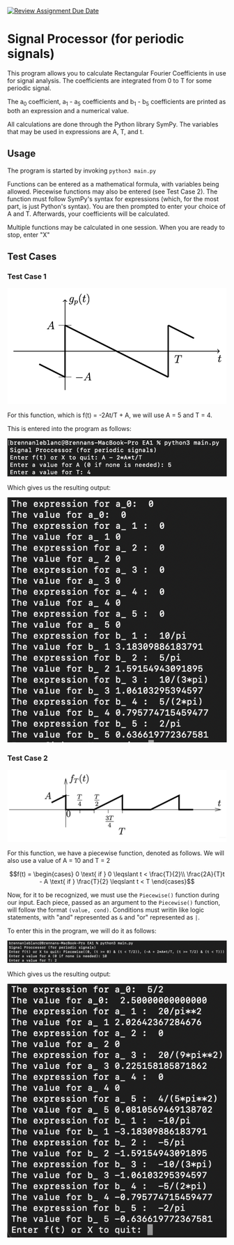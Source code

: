 [![Review Assignment Due Date](https://classroom.github.com/assets/deadline-readme-button-24ddc0f5d75046c5622901739e7c5dd533143b0c8e959d652212380cedb1ea36.svg)](https://classroom.github.com/a/FJiO-WNb)
# Signal Processor (for periodic signals)

This program allows you to calculate Rectangular Fourier Coefficients in use for signal analysis. The coefficients are integrated from 0 to T for some periodic signal.

The a<sub>0</sub> coefficient, a<sub>1</sub> - a<sub>5</sub> coefficients and b<sub>1</sub> - b<sub>5</sub> coefficients are printed as both an expression and a numerical value.

All calculations are done through the Python library SymPy. The variables that may be used in expressions are A, T, and t.

## Usage

The program is started by invoking `python3 main.py`

Functions can be entered as a mathematical formula, with variables being allowed. Piecewise functions may also be entered (see Test Case 2). The function must follow SymPy's syntax for expressions (which, for the most part, is just Python's syntax). You are then prompted to enter your choice of A and T. Afterwards, your coefficients will be calculated.

Multiple functions may be calculated in one session. When you are ready to stop, enter "X"

## Test Cases

### Test Case 1
![Graph of a periodic signal](images/image-1.png)

For this function, which is f(t) = -2At/T + A, we will use A = 5 and T = 4.

This is entered into the program as follows:

![Example input](images/image-2.png)

Which gives us the resulting output:

![Example output](images/image-3.png)

### Test Case 2
![Periodic signal](images/image-4.png)

For this function, we have a piecewise function, denoted as follows. We will also use a value of A = 10 and T = 2

```math
f(t)
=
\begin{cases}
0 \text{ if } 0 \leqslant t < \frac{T}{2}\\
\frac{2A}{T}t - A \text{ if } \frac{T}{2} \leqslant t < T
\end{cases}
```

Now, for it to be recognized, we must use the `Piecewise()` function during our input. Each piece, passed as an argument to the `Piecewise()` function, will follow the format `(value, cond)`. Conditions must writin like logic statements, with "and" represented as `&` and "or" represented as `|`.

To enter this in the program, we will do it as follows:

![Piecewise input](images/image-5.png)

Which gives us the resulting output:

![Piecewise output](images/image-6.png)
